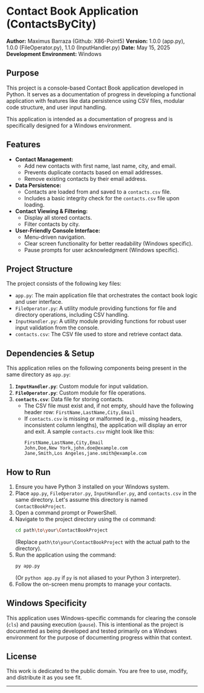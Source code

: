 # Contact Book Application (ContactsByCity)

**Author:** Maximus Barraza (Github: X86-Point5)
**Version:** 1.0.0 (app.py), 1.0.0 (FileOperator.py), 1.1.0 (InputHandler.py)
**Date:** May 15, 2025
**Development Environment:** Windows

## Purpose

This project is a console-based Contact Book application developed in Python. It serves as a documentation of progress in developing a functional application with features like data persistence using CSV files, modular code structure, and user input handling.

This application is intended as a documentation of progress and is specifically designed for a Windows environment.

## Features

* **Contact Management:**
    * Add new contacts with first name, last name, city, and email.
    * Prevents duplicate contacts based on email addresses.
    * Remove existing contacts by their email address.
* **Data Persistence:**
    * Contacts are loaded from and saved to a `contacts.csv` file.
    * Includes a basic integrity check for the `contacts.csv` file upon loading.
* **Contact Viewing & Filtering:**
    * Display all stored contacts.
    * Filter contacts by city.
* **User-Friendly Console Interface:**
    * Menu-driven navigation.
    * Clear screen functionality for better readability (Windows specific).
    * Pause prompts for user acknowledgment (Windows specific).

## Project Structure

The project consists of the following key files:

* `app.py`: The main application file that orchestrates the contact book logic and user interface.
* `FileOperator.py`: A utility module providing functions for file and directory operations, including CSV handling.
* `InputHandler.py`: A utility module providing functions for robust user input validation from the console.
* `contacts.csv`: The CSV file used to store and retrieve contact data.

## Dependencies & Setup

This application relies on the following components being present in the same directory as `app.py`:

1.  **`InputHandler.py`**: Custom module for input validation.
2.  **`FileOperator.py`**: Custom module for file operations.
3.  **`contacts.csv`**: Data file for storing contacts.
    * The CSV file must exist and, if not empty, should have the following header row: `FirstName,LastName,City,Email`
    * If `contacts.csv` is missing or malformed (e.g., missing headers, inconsistent column lengths), the application will display an error and exit. A sample `contacts.csv` might look like this:
        ```csv
        FirstName,LastName,City,Email
        John,Doe,New York,john.doe@example.com
        Jane,Smith,Los Angeles,jane.smith@example.com
        ```

## How to Run

1.  Ensure you have Python 3 installed on your Windows system.
2.  Place `app.py`, `FileOperator.py`, `InputHandler.py`, and `contacts.csv` in the same directory. Let's assume this directory is named `ContactBookProject`.
3.  Open a command prompt or PowerShell.
4.  Navigate to the project directory using the `cd` command:
    ```bash
    cd path\to\your\ContactBookProject
    ```
    (Replace `path\to\your\ContactBookProject` with the actual path to the directory).
5.  Run the application using the command:
    ```bash
    py app.py
    ```
    (Or `python app.py` if `py` is not aliased to your Python 3 interpreter).
6.  Follow the on-screen menu prompts to manage your contacts.

## Windows Specificity

This application uses Windows-specific commands for clearing the console (`cls`) and pausing execution (`pause`). This is intentional as the project is documented as being developed and tested primarily on a Windows environment for the purpose of documenting progress within that context.

## License

This work is dedicated to the public domain. You are free to use, modify, and distribute it as you see fit.

---
